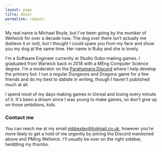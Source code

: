 ```yaml
---
layout: page
title: About
permalink: /about/
---
```


My real name is Michael Boyle, but I've been going by the moniker of Wellwick 
for over a decade now. The dog over there isn't actually me (believe it or not), 
but I thought I could spare you from my face and show you my dog at the same 
time. Her name is Ruby and she is lovely.

I'm a Software Engineer currently at Studio Gobo making games. I graduated 
from Warwick back in 2018 with a MEng Computer Science degree. I'm a moderator 
on the [Parahumans Discord](https://discord.gg/TYsRHpG) where I help develop the 
primary bot. I run a regular Dungeons and Dragons game for a few friends and do
my best to dabble in writing, though I haven't published much at all.

I spend most of my days making games in Unreal and loving every minute of it.
It's been a dream since I was young to make games, so don't give up on those
ambitions, kids.

### Contact me

You can reach me at my email 
[mbbexley@hotmail.co.uk](mailto:mbbexley@hotmail.co.uk), however you're more 
likely to get a hold of me urgently by joining the Discord mentioned above and 
PMing Wellwick. I'll usually be over on the right sidebar, twiddling my thumbs.